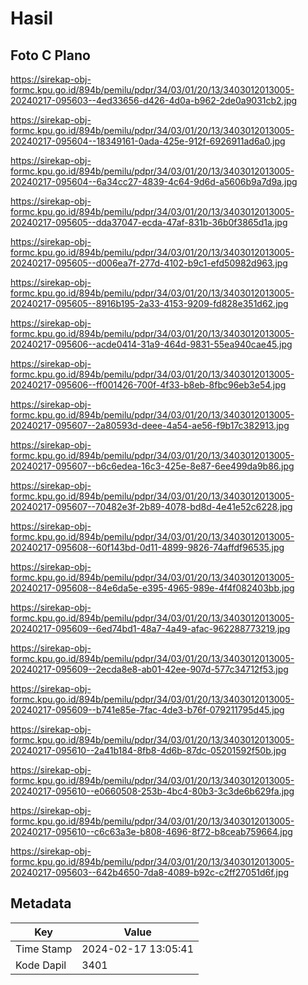 # Hasil

## Foto C Plano

https://sirekap-obj-formc.kpu.go.id/894b/pemilu/pdpr/34/03/01/20/13/3403012013005-20240217-095603--4ed33656-d426-4d0a-b962-2de0a9031cb2.jpg

https://sirekap-obj-formc.kpu.go.id/894b/pemilu/pdpr/34/03/01/20/13/3403012013005-20240217-095604--18349161-0ada-425e-912f-6926911ad6a0.jpg

https://sirekap-obj-formc.kpu.go.id/894b/pemilu/pdpr/34/03/01/20/13/3403012013005-20240217-095604--6a34cc27-4839-4c64-9d6d-a5606b9a7d9a.jpg

https://sirekap-obj-formc.kpu.go.id/894b/pemilu/pdpr/34/03/01/20/13/3403012013005-20240217-095605--dda37047-ecda-47af-831b-36b0f3865d1a.jpg

https://sirekap-obj-formc.kpu.go.id/894b/pemilu/pdpr/34/03/01/20/13/3403012013005-20240217-095605--d006ea7f-277d-4102-b9c1-efd50982d963.jpg

https://sirekap-obj-formc.kpu.go.id/894b/pemilu/pdpr/34/03/01/20/13/3403012013005-20240217-095605--8916b195-2a33-4153-9209-fd828e351d62.jpg

https://sirekap-obj-formc.kpu.go.id/894b/pemilu/pdpr/34/03/01/20/13/3403012013005-20240217-095606--acde0414-31a9-464d-9831-55ea940cae45.jpg

https://sirekap-obj-formc.kpu.go.id/894b/pemilu/pdpr/34/03/01/20/13/3403012013005-20240217-095606--ff001426-700f-4f33-b8eb-8fbc96eb3e54.jpg

https://sirekap-obj-formc.kpu.go.id/894b/pemilu/pdpr/34/03/01/20/13/3403012013005-20240217-095607--2a80593d-deee-4a54-ae56-f9b17c382913.jpg

https://sirekap-obj-formc.kpu.go.id/894b/pemilu/pdpr/34/03/01/20/13/3403012013005-20240217-095607--b6c6edea-16c3-425e-8e87-6ee499da9b86.jpg

https://sirekap-obj-formc.kpu.go.id/894b/pemilu/pdpr/34/03/01/20/13/3403012013005-20240217-095607--70482e3f-2b89-4078-bd8d-4e41e52c6228.jpg

https://sirekap-obj-formc.kpu.go.id/894b/pemilu/pdpr/34/03/01/20/13/3403012013005-20240217-095608--60f143bd-0d11-4899-9826-74affdf96535.jpg

https://sirekap-obj-formc.kpu.go.id/894b/pemilu/pdpr/34/03/01/20/13/3403012013005-20240217-095608--84e6da5e-e395-4965-989e-4f4f082403bb.jpg

https://sirekap-obj-formc.kpu.go.id/894b/pemilu/pdpr/34/03/01/20/13/3403012013005-20240217-095609--6ed74bd1-48a7-4a49-afac-962288773219.jpg

https://sirekap-obj-formc.kpu.go.id/894b/pemilu/pdpr/34/03/01/20/13/3403012013005-20240217-095609--2ecda8e8-ab01-42ee-907d-577c34712f53.jpg

https://sirekap-obj-formc.kpu.go.id/894b/pemilu/pdpr/34/03/01/20/13/3403012013005-20240217-095609--b741e85e-7fac-4de3-b76f-079211795d45.jpg

https://sirekap-obj-formc.kpu.go.id/894b/pemilu/pdpr/34/03/01/20/13/3403012013005-20240217-095610--2a41b184-8fb8-4d6b-87dc-05201592f50b.jpg

https://sirekap-obj-formc.kpu.go.id/894b/pemilu/pdpr/34/03/01/20/13/3403012013005-20240217-095610--e0660508-253b-4bc4-80b3-3c3de6b629fa.jpg

https://sirekap-obj-formc.kpu.go.id/894b/pemilu/pdpr/34/03/01/20/13/3403012013005-20240217-095610--c6c63a3e-b808-4696-8f72-b8ceab759664.jpg

https://sirekap-obj-formc.kpu.go.id/894b/pemilu/pdpr/34/03/01/20/13/3403012013005-20240217-095603--642b4650-7da8-4089-b92c-c2ff27051d6f.jpg


## Metadata

| Key        | Value               |
| ---------- | ------------------- |
| Time Stamp | 2024-02-17 13:05:41 |
| Kode Dapil | 3401                |



